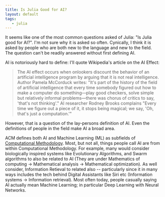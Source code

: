 ```yaml
---
title: Is Julia Good for AI?
layout: default
tags:
   - julia
---
```



It seems like one of the most common questions asked of Julia: "Is Julia good for AI?".
I'm not sure why it is asked so often.
Cynically, I think it is asked by people who are both new to the language and new to the field.
The question can't be readily answered without first defining AI.


AI is notoriously hard to define:
I'll quote Wikipedia's article on the AI Effect:

>The AI effect occurs when onlookers discount the behavior of an artificial intelligence program by arguing that it is not real intelligence.
>Author Pamela McCorduck writes: "It's part of the history of the field of artificial intelligence that every time somebody figured out how to make a computer do something—play good checkers, solve simple but relatively informal problems—there was chorus of critics to say, 'that's not thinking'." AI researcher Rodney Brooks complains "Every time we figure out a piece of it, it stops being magical; we say, 'Oh, that's just a computation.'"

However, that is a question of the lay-persons definition of AI.
Even the definitions of people in the field make AI a broad area.

ACM defines both AI and Machine Learning (ML) as subfields of [Computational Methodology](http://dl.acm.org/ccs/ccs.cfm?id=10010147). Most, but not all, things people call AI are from within Computational Methodology.
For example, many would consider biologically inspired systems like Evolutionary Algorithms, and Swarm algorithms to also be related to AI (They are under Mathematics of computing →  Mathematical analysis →  Mathematical optimization).
As well consider, Information Retieval to related also -- particularly since it in many ways includes the tech behind Digital Assistants like Siri etc (Information systems →  Information retrieval).
Most often today, people casually saying AI actually mean Machine Learning; in particular Deep Learning with Neural Networks.
